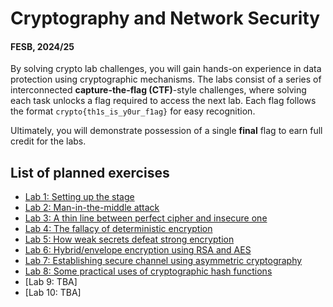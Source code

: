 # Cryptography and Network Security

#### FESB, 2024/25

By solving crypto lab challenges, you will gain hands-on experience in data protection using cryptographic mechanisms. The labs consist of a series of interconnected **capture-the-flag (CTF)**-style challenges, where solving each task unlocks a flag required to access the next lab. Each flag follows the format `crypto{th1s_is_y0ur_f1ag}` for easy recognition.  

Ultimately, you will demonstrate possession of a single **final** flag to earn full credit for the labs.



## List of planned exercises

- [Lab 1: Setting up the stage](docs/intro.md)
- [Lab 2: Man-in-the-middle attack](docs/arp.md)
- [Lab 3: A thin line between perfect cipher and insecure one](docs/vernam.md)
- [Lab 4: The fallacy of deterministic encryption](docs/deterministic.md)
- [Lab 5: How weak secrets defeat strong encryption](docs/low_entropy.md)
- [Lab 6: Hybrid/envelope encryption using RSA and AES](docs/envelope_encryption.md)
- [Lab 7: Establishing secure channel using asymmetric cryptography](docs/secure_channel.md)
- [Lab 8: Some practical uses of cryptographic hash functions](docs/practical_hash.md)
- [Lab 9: TBA]
- [Lab 10: TBA]
